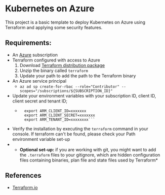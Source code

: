 # Kubernetes on Azure
This project is a basic template to deploy Kubernetes on Azure using Terraform and applying some security features.
## Requirements:
- An [Azure](https://azure.microsoft.com/en-us/free/?ref=microsoft.com&utm_source=microsoft.com&utm_medium=docs&utm_campaign=visualstudio) subscription
- Terraform configured with access to Azure
    1. Download [Terraform distribution package](https://www.terraform.io/downloads.html)
    2. Unzip the binary called `terraform`
    3. Update your path to add the path to the Terraform binary
- An Azure service principal 
    - ```az ad sp create-for-rbac --role="Contributor" --scopes="/subscriptions/${SUBSCRIPTION_ID}"```
- Update your environment variables with your subscription ID, client ID, client secret and tenant ID;
    - ```export ARM_SUBSCRIPTION_ID=xxxxxxxx
        export ARM_CLIENT_ID=xxxxxxx
        export ARM_CLIENT_SECRET=xxxxxxx
        export ARM_TENANT_ID=xxxxxxxx```
- Verify the installation by executing the `terraform` command in your console. If terraform can't be found, please check your Path environment variable set-up
- * **Optional set-up:** if you are working with git, you might want to add the `.terraform` files to your gitignore, which are hidden configuration files containing binaries, plan file and state files used by Terraform* 

## References
- [Terraform.io](https://www.terraform.io/)